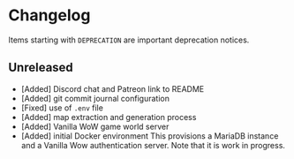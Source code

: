# Changelog

Items starting with `DEPRECATION` are important deprecation notices.

## Unreleased

- [Added] Discord chat and Patreon link to README
- [Added] git commit journal configuration
- [Fixed] use of `.env` file
- [Added] map extraction and generation process
- [Added] Vanilla WoW game world server
- [Added] initial Docker environment
    This provisions a MariaDB instance and a Vanilla Wow authentication
    server. Note that it is work in progress.
